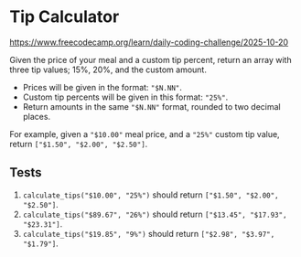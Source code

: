 # Tip Calculator

https://www.freecodecamp.org/learn/daily-coding-challenge/2025-10-20

Given the price of your meal and a custom tip percent, return an array with three tip values; 15%, 20%, and the custom amount.

- Prices will be given in the format: `"$N.NN"`.
- Custom tip percents will be given in this format: `"25%"`.
- Return amounts in the same `"$N.NN"` format, rounded to two decimal places.

For example, given a `"$10.00"` meal price, and a `"25%"` custom tip value, return `["$1.50", "$2.00", "$2.50"]`.

## Tests

1. `calculate_tips("$10.00", "25%")` should return `["$1.50", "$2.00", "$2.50"]`.
1. `calculate_tips("$89.67", "26%")` should return `["$13.45", "$17.93", "$23.31"]`.
1. `calculate_tips("$19.85", "9%")` should return `["$2.98", "$3.97", "$1.79"]`.
